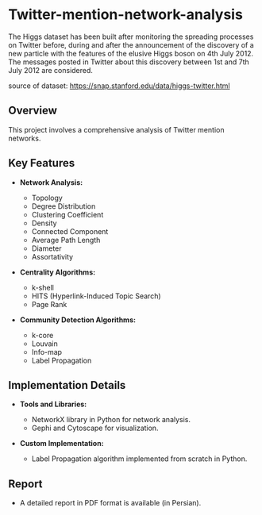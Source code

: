 # Twitter-mention-network-analysis
The Higgs dataset has been built after monitoring the spreading processes on Twitter before, during and after the announcement of the discovery of a new particle with the features of the elusive Higgs boson on 4th July 2012. The messages posted in Twitter about this discovery between 1st and 7th July 2012 are considered.

source of dataset: https://snap.stanford.edu/data/higgs-twitter.html

## Overview
This project involves a comprehensive analysis of Twitter mention networks.

## Key Features
- **Network Analysis:**
  - Topology
  - Degree Distribution
  - Clustering Coefficient
  - Density
  - Connected Component
  - Average Path Length
  - Diameter
  - Assortativity

- **Centrality Algorithms:**
  - k-shell
  - HITS (Hyperlink-Induced Topic Search)
  - Page Rank

- **Community Detection Algorithms:**
  - k-core
  - Louvain
  - Info-map
  - Label Propagation

## Implementation Details
- **Tools and Libraries:**
  - NetworkX library in Python for network analysis.
  - Gephi and Cytoscape for visualization.
  
- **Custom Implementation:**
  - Label Propagation algorithm implemented from scratch in Python.

## Report
- A detailed report in PDF format is available (in Persian).

